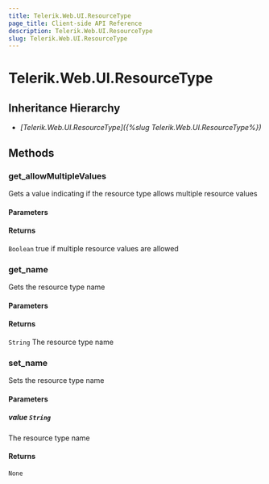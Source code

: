 ```yaml
---
title: Telerik.Web.UI.ResourceType
page_title: Client-side API Reference
description: Telerik.Web.UI.ResourceType
slug: Telerik.Web.UI.ResourceType
---
```


# Telerik.Web.UI.ResourceType  

## Inheritance Hierarchy

* *[Telerik.Web.UI.ResourceType]({%slug Telerik.Web.UI.ResourceType%})*

## Methods

###  get_allowMultipleValues

Gets a value indicating if the resource type allows multiple resource values

#### Parameters

#### Returns

`Boolean`  true if multiple resource values are allowed

###  get_name

Gets the resource type name

#### Parameters

#### Returns

`String`  The resource type name 

###  set_name

Sets the resource type name

#### Parameters

##### value `String`

 The resource type name 

#### Returns

`None` 


